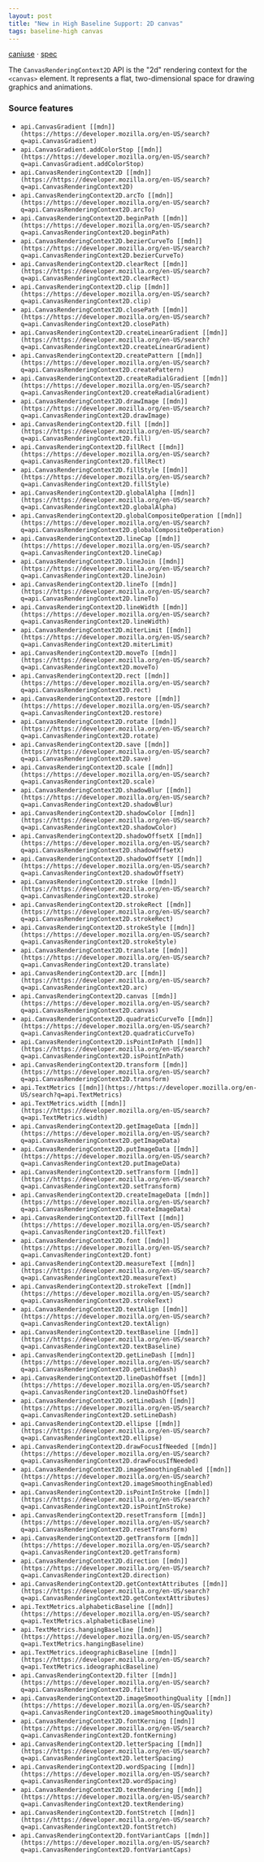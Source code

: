 ```yaml
---
layout: post
title: "New in High Baseline Support: 2D canvas"
tags: baseline-high canvas
---
```


[caniuse](https://caniuse.com/?search=canvas-2d) · [spec](https://html.spec.whatwg.org/multipage/canvas.html#2dcontext)

The `CanvasRenderingContext2D` API is the "2d" rendering context for the `<canvas>` element. It represents a flat, two-dimensional space for drawing graphics and animations.

### Source features

- ``api.CanvasGradient [[mdn]](https://https://developer.mozilla.org/en-US/search?q=api.CanvasGradient)``
- ``api.CanvasGradient.addColorStop [[mdn]](https://https://developer.mozilla.org/en-US/search?q=api.CanvasGradient.addColorStop)``
- ``api.CanvasRenderingContext2D [[mdn]](https://https://developer.mozilla.org/en-US/search?q=api.CanvasRenderingContext2D)``
- ``api.CanvasRenderingContext2D.arcTo [[mdn]](https://https://developer.mozilla.org/en-US/search?q=api.CanvasRenderingContext2D.arcTo)``
- ``api.CanvasRenderingContext2D.beginPath [[mdn]](https://https://developer.mozilla.org/en-US/search?q=api.CanvasRenderingContext2D.beginPath)``
- ``api.CanvasRenderingContext2D.bezierCurveTo [[mdn]](https://https://developer.mozilla.org/en-US/search?q=api.CanvasRenderingContext2D.bezierCurveTo)``
- ``api.CanvasRenderingContext2D.clearRect [[mdn]](https://https://developer.mozilla.org/en-US/search?q=api.CanvasRenderingContext2D.clearRect)``
- ``api.CanvasRenderingContext2D.clip [[mdn]](https://https://developer.mozilla.org/en-US/search?q=api.CanvasRenderingContext2D.clip)``
- ``api.CanvasRenderingContext2D.closePath [[mdn]](https://https://developer.mozilla.org/en-US/search?q=api.CanvasRenderingContext2D.closePath)``
- ``api.CanvasRenderingContext2D.createLinearGradient [[mdn]](https://https://developer.mozilla.org/en-US/search?q=api.CanvasRenderingContext2D.createLinearGradient)``
- ``api.CanvasRenderingContext2D.createPattern [[mdn]](https://https://developer.mozilla.org/en-US/search?q=api.CanvasRenderingContext2D.createPattern)``
- ``api.CanvasRenderingContext2D.createRadialGradient [[mdn]](https://https://developer.mozilla.org/en-US/search?q=api.CanvasRenderingContext2D.createRadialGradient)``
- ``api.CanvasRenderingContext2D.drawImage [[mdn]](https://https://developer.mozilla.org/en-US/search?q=api.CanvasRenderingContext2D.drawImage)``
- ``api.CanvasRenderingContext2D.fill [[mdn]](https://https://developer.mozilla.org/en-US/search?q=api.CanvasRenderingContext2D.fill)``
- ``api.CanvasRenderingContext2D.fillRect [[mdn]](https://https://developer.mozilla.org/en-US/search?q=api.CanvasRenderingContext2D.fillRect)``
- ``api.CanvasRenderingContext2D.fillStyle [[mdn]](https://https://developer.mozilla.org/en-US/search?q=api.CanvasRenderingContext2D.fillStyle)``
- ``api.CanvasRenderingContext2D.globalAlpha [[mdn]](https://https://developer.mozilla.org/en-US/search?q=api.CanvasRenderingContext2D.globalAlpha)``
- ``api.CanvasRenderingContext2D.globalCompositeOperation [[mdn]](https://https://developer.mozilla.org/en-US/search?q=api.CanvasRenderingContext2D.globalCompositeOperation)``
- ``api.CanvasRenderingContext2D.lineCap [[mdn]](https://https://developer.mozilla.org/en-US/search?q=api.CanvasRenderingContext2D.lineCap)``
- ``api.CanvasRenderingContext2D.lineJoin [[mdn]](https://https://developer.mozilla.org/en-US/search?q=api.CanvasRenderingContext2D.lineJoin)``
- ``api.CanvasRenderingContext2D.lineTo [[mdn]](https://https://developer.mozilla.org/en-US/search?q=api.CanvasRenderingContext2D.lineTo)``
- ``api.CanvasRenderingContext2D.lineWidth [[mdn]](https://https://developer.mozilla.org/en-US/search?q=api.CanvasRenderingContext2D.lineWidth)``
- ``api.CanvasRenderingContext2D.miterLimit [[mdn]](https://https://developer.mozilla.org/en-US/search?q=api.CanvasRenderingContext2D.miterLimit)``
- ``api.CanvasRenderingContext2D.moveTo [[mdn]](https://https://developer.mozilla.org/en-US/search?q=api.CanvasRenderingContext2D.moveTo)``
- ``api.CanvasRenderingContext2D.rect [[mdn]](https://https://developer.mozilla.org/en-US/search?q=api.CanvasRenderingContext2D.rect)``
- ``api.CanvasRenderingContext2D.restore [[mdn]](https://https://developer.mozilla.org/en-US/search?q=api.CanvasRenderingContext2D.restore)``
- ``api.CanvasRenderingContext2D.rotate [[mdn]](https://https://developer.mozilla.org/en-US/search?q=api.CanvasRenderingContext2D.rotate)``
- ``api.CanvasRenderingContext2D.save [[mdn]](https://https://developer.mozilla.org/en-US/search?q=api.CanvasRenderingContext2D.save)``
- ``api.CanvasRenderingContext2D.scale [[mdn]](https://https://developer.mozilla.org/en-US/search?q=api.CanvasRenderingContext2D.scale)``
- ``api.CanvasRenderingContext2D.shadowBlur [[mdn]](https://https://developer.mozilla.org/en-US/search?q=api.CanvasRenderingContext2D.shadowBlur)``
- ``api.CanvasRenderingContext2D.shadowColor [[mdn]](https://https://developer.mozilla.org/en-US/search?q=api.CanvasRenderingContext2D.shadowColor)``
- ``api.CanvasRenderingContext2D.shadowOffsetX [[mdn]](https://https://developer.mozilla.org/en-US/search?q=api.CanvasRenderingContext2D.shadowOffsetX)``
- ``api.CanvasRenderingContext2D.shadowOffsetY [[mdn]](https://https://developer.mozilla.org/en-US/search?q=api.CanvasRenderingContext2D.shadowOffsetY)``
- ``api.CanvasRenderingContext2D.stroke [[mdn]](https://https://developer.mozilla.org/en-US/search?q=api.CanvasRenderingContext2D.stroke)``
- ``api.CanvasRenderingContext2D.strokeRect [[mdn]](https://https://developer.mozilla.org/en-US/search?q=api.CanvasRenderingContext2D.strokeRect)``
- ``api.CanvasRenderingContext2D.strokeStyle [[mdn]](https://https://developer.mozilla.org/en-US/search?q=api.CanvasRenderingContext2D.strokeStyle)``
- ``api.CanvasRenderingContext2D.translate [[mdn]](https://https://developer.mozilla.org/en-US/search?q=api.CanvasRenderingContext2D.translate)``
- ``api.CanvasRenderingContext2D.arc [[mdn]](https://https://developer.mozilla.org/en-US/search?q=api.CanvasRenderingContext2D.arc)``
- ``api.CanvasRenderingContext2D.canvas [[mdn]](https://https://developer.mozilla.org/en-US/search?q=api.CanvasRenderingContext2D.canvas)``
- ``api.CanvasRenderingContext2D.quadraticCurveTo [[mdn]](https://https://developer.mozilla.org/en-US/search?q=api.CanvasRenderingContext2D.quadraticCurveTo)``
- ``api.CanvasRenderingContext2D.isPointInPath [[mdn]](https://https://developer.mozilla.org/en-US/search?q=api.CanvasRenderingContext2D.isPointInPath)``
- ``api.CanvasRenderingContext2D.transform [[mdn]](https://https://developer.mozilla.org/en-US/search?q=api.CanvasRenderingContext2D.transform)``
- ``api.TextMetrics [[mdn]](https://https://developer.mozilla.org/en-US/search?q=api.TextMetrics)``
- ``api.TextMetrics.width [[mdn]](https://https://developer.mozilla.org/en-US/search?q=api.TextMetrics.width)``
- ``api.CanvasRenderingContext2D.getImageData [[mdn]](https://https://developer.mozilla.org/en-US/search?q=api.CanvasRenderingContext2D.getImageData)``
- ``api.CanvasRenderingContext2D.putImageData [[mdn]](https://https://developer.mozilla.org/en-US/search?q=api.CanvasRenderingContext2D.putImageData)``
- ``api.CanvasRenderingContext2D.setTransform [[mdn]](https://https://developer.mozilla.org/en-US/search?q=api.CanvasRenderingContext2D.setTransform)``
- ``api.CanvasRenderingContext2D.createImageData [[mdn]](https://https://developer.mozilla.org/en-US/search?q=api.CanvasRenderingContext2D.createImageData)``
- ``api.CanvasRenderingContext2D.fillText [[mdn]](https://https://developer.mozilla.org/en-US/search?q=api.CanvasRenderingContext2D.fillText)``
- ``api.CanvasRenderingContext2D.font [[mdn]](https://https://developer.mozilla.org/en-US/search?q=api.CanvasRenderingContext2D.font)``
- ``api.CanvasRenderingContext2D.measureText [[mdn]](https://https://developer.mozilla.org/en-US/search?q=api.CanvasRenderingContext2D.measureText)``
- ``api.CanvasRenderingContext2D.strokeText [[mdn]](https://https://developer.mozilla.org/en-US/search?q=api.CanvasRenderingContext2D.strokeText)``
- ``api.CanvasRenderingContext2D.textAlign [[mdn]](https://https://developer.mozilla.org/en-US/search?q=api.CanvasRenderingContext2D.textAlign)``
- ``api.CanvasRenderingContext2D.textBaseline [[mdn]](https://https://developer.mozilla.org/en-US/search?q=api.CanvasRenderingContext2D.textBaseline)``
- ``api.CanvasRenderingContext2D.getLineDash [[mdn]](https://https://developer.mozilla.org/en-US/search?q=api.CanvasRenderingContext2D.getLineDash)``
- ``api.CanvasRenderingContext2D.lineDashOffset [[mdn]](https://https://developer.mozilla.org/en-US/search?q=api.CanvasRenderingContext2D.lineDashOffset)``
- ``api.CanvasRenderingContext2D.setLineDash [[mdn]](https://https://developer.mozilla.org/en-US/search?q=api.CanvasRenderingContext2D.setLineDash)``
- ``api.CanvasRenderingContext2D.ellipse [[mdn]](https://https://developer.mozilla.org/en-US/search?q=api.CanvasRenderingContext2D.ellipse)``
- ``api.CanvasRenderingContext2D.drawFocusIfNeeded [[mdn]](https://https://developer.mozilla.org/en-US/search?q=api.CanvasRenderingContext2D.drawFocusIfNeeded)``
- ``api.CanvasRenderingContext2D.imageSmoothingEnabled [[mdn]](https://https://developer.mozilla.org/en-US/search?q=api.CanvasRenderingContext2D.imageSmoothingEnabled)``
- ``api.CanvasRenderingContext2D.isPointInStroke [[mdn]](https://https://developer.mozilla.org/en-US/search?q=api.CanvasRenderingContext2D.isPointInStroke)``
- ``api.CanvasRenderingContext2D.resetTransform [[mdn]](https://https://developer.mozilla.org/en-US/search?q=api.CanvasRenderingContext2D.resetTransform)``
- ``api.CanvasRenderingContext2D.getTransform [[mdn]](https://https://developer.mozilla.org/en-US/search?q=api.CanvasRenderingContext2D.getTransform)``
- ``api.CanvasRenderingContext2D.direction [[mdn]](https://https://developer.mozilla.org/en-US/search?q=api.CanvasRenderingContext2D.direction)``
- ``api.CanvasRenderingContext2D.getContextAttributes [[mdn]](https://https://developer.mozilla.org/en-US/search?q=api.CanvasRenderingContext2D.getContextAttributes)``
- ``api.TextMetrics.alphabeticBaseline [[mdn]](https://https://developer.mozilla.org/en-US/search?q=api.TextMetrics.alphabeticBaseline)``
- ``api.TextMetrics.hangingBaseline [[mdn]](https://https://developer.mozilla.org/en-US/search?q=api.TextMetrics.hangingBaseline)``
- ``api.TextMetrics.ideographicBaseline [[mdn]](https://https://developer.mozilla.org/en-US/search?q=api.TextMetrics.ideographicBaseline)``
- ``api.CanvasRenderingContext2D.filter [[mdn]](https://https://developer.mozilla.org/en-US/search?q=api.CanvasRenderingContext2D.filter)``
- ``api.CanvasRenderingContext2D.imageSmoothingQuality [[mdn]](https://https://developer.mozilla.org/en-US/search?q=api.CanvasRenderingContext2D.imageSmoothingQuality)``
- ``api.CanvasRenderingContext2D.fontKerning [[mdn]](https://https://developer.mozilla.org/en-US/search?q=api.CanvasRenderingContext2D.fontKerning)``
- ``api.CanvasRenderingContext2D.letterSpacing [[mdn]](https://https://developer.mozilla.org/en-US/search?q=api.CanvasRenderingContext2D.letterSpacing)``
- ``api.CanvasRenderingContext2D.wordSpacing [[mdn]](https://https://developer.mozilla.org/en-US/search?q=api.CanvasRenderingContext2D.wordSpacing)``
- ``api.CanvasRenderingContext2D.textRendering [[mdn]](https://https://developer.mozilla.org/en-US/search?q=api.CanvasRenderingContext2D.textRendering)``
- ``api.CanvasRenderingContext2D.fontStretch [[mdn]](https://https://developer.mozilla.org/en-US/search?q=api.CanvasRenderingContext2D.fontStretch)``
- ``api.CanvasRenderingContext2D.fontVariantCaps [[mdn]](https://https://developer.mozilla.org/en-US/search?q=api.CanvasRenderingContext2D.fontVariantCaps)``

